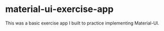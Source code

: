 # material-ui-exercise-app
This was a basic exercise app I built to practice implementing Material-UI.
